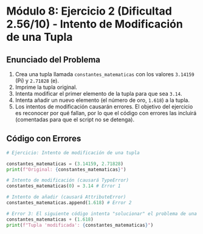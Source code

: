 # Módulo 8: Ejercicio 2 (Dificultad 2.56/10) - Intento de Modificación de una Tupla

## Enunciado del Problema

1.  Crea una tupla llamada `constantes_matematicas` con los valores `3.14159` (Pi) y `2.71828` (e).
2.  Imprime la tupla original.
3.  Intenta modificar el primer elemento de la tupla para que sea `3.14`.
4.  Intenta añadir un nuevo elemento (el número de oro, `1.618`) a la tupla.
5.  Los intentos de modificación causarán errores. El objetivo del ejercicio es reconocer por qué fallan, por lo que el código con errores las incluirá (comentadas para que el script no se detenga).

## Código con Errores

```python
# Ejercicio: Intento de modificación de una tupla

constantes_matematicas = (3.14159, 2.71828)
print(f"Original: {constantes_matematicas}")

# Intento de modificación (causará TypeError)
constantes_matematicas(0) = 3.14 # Error 1

# Intento de añadir (causará AttributeError)
constantes_matematicas.append(1.618) # Error 2

# Error 3: El siguiente código intenta "solucionar" el problema de una manera incorrecta.
constantes_matematicas + (1.618)
print(f"Tupla 'modificada': {constantes_matematicas}")
```
